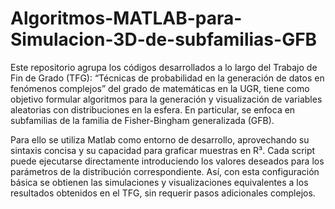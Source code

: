 # Algoritmos-MATLAB-para-Simulacion-3D-de-subfamilias-GFB

Este repositorio agrupa los códigos desarrollados a lo largo del Trabajo de Fin de Grado (TFG): “Técnicas de probabilidad en la generación de datos en fenómenos complejos” del grado de matemáticas en la UGR, tiene como objetivo formular algoritmos para la generación y visualización de variables aleatorias con distribuciones en la esfera. En particular, se enfoca en subfamilias de la familia de Fisher-Bingham generalizada (GFB).

Para ello se utiliza Matlab como entorno de desarrollo, aprovechando su sintaxis concisa y su capacidad para graficar muestras en R³. Cada script puede ejecutarse directamente introduciendo los valores deseados para los parámetros de la distribución correspondiente. Así, con esta configuración básica se obtienen las simulaciones y visualizaciones equivalentes a los resultados obtenidos en el TFG, sin requerir pasos adicionales complejos. 
